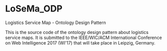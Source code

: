 # LoSeMa_ODP

Logistics Service Map - Ontology Design Pattern

This is the source code of the ontology design pattern about logistics service maps. It is submitted to the IEEE/WIC/ACM International Conference on Web Intelligence 2017 (WI'17) that will take place in Leipzig, Germany.
